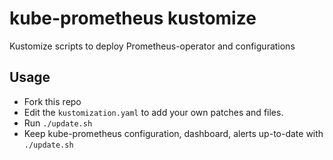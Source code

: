 # kube-prometheus kustomize
Kustomize scripts to deploy Prometheus-operator and configurations

## Usage

- Fork this repo
- Edit the `kustomization.yaml` to add your own patches and files.
- Run `./update.sh`
- Keep kube-prometheus configuration, dashboard, alerts up-to-date with `./update.sh`
